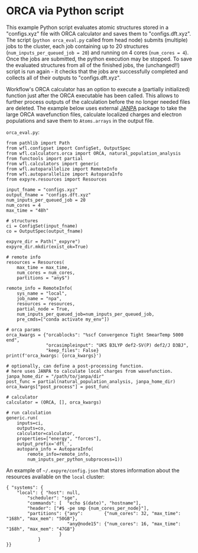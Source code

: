 # ORCA via Python script

This example Python script evaluates atomic structures stored in a "configs.xyz" file with ORCA calculator and saves them to "configs.dft.xyz". The script (`python orca_eval.py` called from head node) submits (multiple) jobs to the cluster, each job containing up to 20 structures (`num_inputs_per_queued_job = 20`) and running on 4 cores (`num_cores = 4`). Once the jobs are submitted, the python execution may be stopped. To save the evaluated structures from all of the finished jobs, the (unchanged!!) script is run again - it checks that the jobs are successfully completed and collects all of their outputs to "configs.dft.xyz".  

Workflow's ORCA calculator has an option to execute a (partially initialized) function just after the ORCA executable has been called. This allows to further process outputs of the calculation before the no longer needed files are deleted. The example below uses external [JANPA](https://sourceforge.net/p/janpa/wiki/Home/) package to take the large ORCA wavefunction files, calculate localized charges and electron populations and save them to `Atoms.arrays` in the output file. 


`orca_eval.py`:
```
from pathlib import Path
from wfl.configset import ConfigSet, OutputSpec
from wfl.calculators.orca import ORCA, natural_population_analysis
from functools import partial
from wfl.calculators import generic
from wfl.autoparallelize import RemoteInfo
from wfl.autoparallelize import AutoparaInfo
from expyre.resources import Resources

input_fname = "configs.xyz"
output_fname = "configs.dft.xyz"
num_inputs_per_queued_job = 20
num_cores = 4
max_time = "48h"

# structures
ci = ConfigSet(input_fname)
co = OutputSpec(output_fname)

expyre_dir = Path("_expyre")
expyre_dir.mkdir(exist_ok=True)

# remote info
resources = Resources(
    max_time = max_time,
    num_cores = num_cores,
    partitions = "any$")

remote_info = RemoteInfo(
    sys_name = "local", 
    job_name = "npa", 
    resources = resources, 
    partial_node = True, 
    num_inputs_per_queued_job=num_inputs_per_queued_job, 
    pre_cmds=["conda activate my_env"])

# orca params
orca_kwargs = {"orcablocks": "%scf Convergence Tight SmearTemp 5000 end",
               "orcasimpleinput": "UKS B3LYP def2-SV(P) def2/J D3BJ", 
               "keep_files": False}
print(f'orca_kwargs: {orca_kwargs}')

# optionally, can define a post-processing function. 
# here uses JANPA to calculate local charges from wavefunction.
janpa_home_dir = "/path/to/janpa/dir" 
post_func = partial(natural_population_analysis, janpa_home_dir)
orca_kwargs["post_process"] = post_func

# calculator
calculator = (ORCA, [], orca_kwargs)

# run calculation
generic.run(
    inputs=ci, 
    outputs=co,
    calculator=calculator,
    properties=["energy", "forces"],
    output_prefix='dft_',
    autopara_info = AutoparaInfo(
        remote_info=remote_info,
        num_inputs_per_python_subprocess=1))

```

An example of `~/.expyre/config.json` that stores information about the resources available on the `local` cluster:

```
{ "systems": {
    "local": { "host": null,
        "scheduler": "sge",
        "commands": [  "echo $(date)", "hostname"],
        "header": ["#$ -pe smp {num_cores_per_node}"],
        "partitions": {"any":        {"num_cores": 32, "max_time": "168h", "max_mem": "50GB"},
                       "any@node15": {"num_cores": 16, "max_time": "168h", "max_mem": "47GB"}
                    }
            }
}}
```



  



